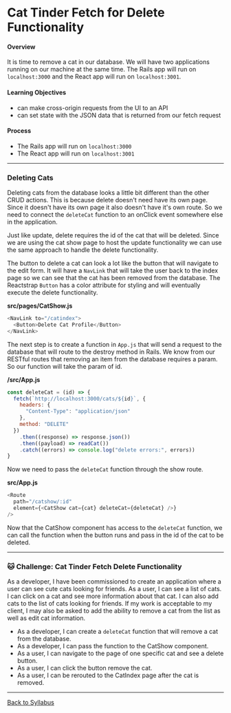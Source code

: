 # Cat Tinder Fetch for Delete Functionality

#### Overview

It is time to remove a cat in our database. We will have two applications running on our machine at the same time. The Rails app will run on `localhost:3000` and the React app will run on `localhost:3001`.

#### Learning Objectives

- can make cross-origin requests from the UI to an API
- can set state with the JSON data that is returned from our fetch request

#### Process

- The Rails app will run on `localhost:3000`
- The React app will run on `localhost:3001`

---

### Deleting Cats

Deleting cats from the database looks a little bit different than the other CRUD actions. This is because delete doesn't need have its own page. Since it doesn't have its own page it also doesn't have it's own route. So we need to connect the `deleteCat` function to an onClick event somewhere else in the application.

Just like update, delete requires the id of the cat that will be deleted. Since we are using the cat show page to host the update functionality we can use the same approach to handle the delete functionality.

The button to delete a cat can look a lot like the button that will navigate to the edit form. It will have a `NavLink` that will take the user back to the index page so we can see that the cat has been removed from the database. The Reactstrap `Button` has a color attribute for styling and will eventually execute the delete functionality.

**src/pages/CatShow.js**

```javascript
<NavLink to="/catindex">
  <Button>Delete Cat Profile</Button>
</NavLink>
```

The next step is to create a function in `App.js` that will send a request to the database that will route to the destroy method in Rails. We know from our RESTful routes that removing an item from the database requires a param. So our function will take the param of id.

**/src/App.js**

```javascript
const deleteCat = (id) => {
  fetch(`http://localhost:3000/cats/${id}`, {
    headers: {
      "Content-Type": "application/json"
    },
    method: "DELETE"
  })
    .then((response) => response.json())
    .then((payload) => readCat())
    .catch((errors) => console.log("delete errors:", errors))
}
```

Now we need to pass the `deleteCat` function through the show route.

**src/App.js**

```javascript
<Route
  path="/catshow/:id"
  element={<CatShow cat={cat} deleteCat={deleteCat} />}
/>
```

Now that the CatShow component has access to the `deleteCat` function, we can call the function when the button runs and pass in the id of the cat to be deleted.

---

### 🐱 Challenge: Cat Tinder Fetch Delete Functionality

As a developer, I have been commissioned to create an application where a user can see cute cats looking for friends. As a user, I can see a list of cats. I can click on a cat and see more information about that cat. I can also add cats to the list of cats looking for friends. If my work is acceptable to my client, I may also be asked to add the ability to remove a cat from the list as well as edit cat information.

- As a developer, I can create a `deleteCat` function that will remove a cat from the database.
- As a developer, I can pass the function to the CatShow component.
- As a user, I can navigate to the page of one specific cat and see a delete button.
- As a user, I can click the button remove the cat.
- As a user, I can be rerouted to the CatIndex page after the cat is removed.

---

[Back to Syllabus](../../README.md#bringing-it-together)
